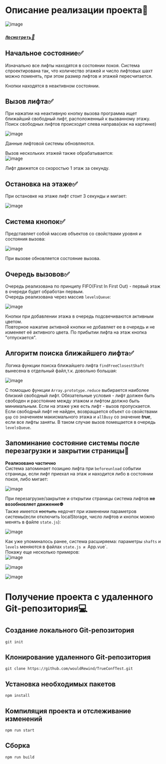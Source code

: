 # Описание реализации проекта:green_book:
![image](https://user-images.githubusercontent.com/46257224/158644697-b3639a76-f4eb-4a47-8ef3-6431d33a3847.png)
### [***`Посмотреть`:rocket:***](http://sabaka.net)
## Начальное состояние:white_check_mark: 
Изначально все лифты находятся в состоянии покоя. Система спроектирована так, что количество этажей и число лифтовых шахт можно поменять, при этом размер лифтов и этажей пересчитается.  

Кнопки находятся в неактивном состоянии.
## Вызов лифта:white_check_mark: 
При нажатии на неактивную кнопку вызова программа ищет ближайший свободный лифт, расположенный к вызванному этажу. Поиск свободных лифтов происходит слева направа(как на картинке)  

![image](https://user-images.githubusercontent.com/46257224/158647488-4429623c-b8cc-47b7-b651-d2745c94fbfd.png)

Данные лифтовой системы обновляются.  

Вызов нескольких этажей также обрабатывается:  
![image](https://user-images.githubusercontent.com/46257224/158647812-6930115b-8c73-43b1-a33a-fdfc58a4b108.png)

Лифт движется со скоростью 1 этаж за секунду.
## Остановка на этаже:white_check_mark: 
При остановке на этаже лифт стоит 3 секунды и мигает:  

![image](https://user-images.githubusercontent.com/46257224/158648166-55c2b9b4-5c55-4e36-a158-07bf483658ec.png)
## Система кнопок:white_check_mark: 
Представляет собой массив объектов со свойствами уровня и состояния вызова:  

![image](https://user-images.githubusercontent.com/46257224/158648438-17936fe4-332c-40a6-85b5-b7d2ff314552.png)

При вызове обновляется состояние вызова.
## Очередь вызовов:white_check_mark: 
Очередь реализована по принципу FIFO(First In First Out) - первый этаж в очереди будет обработан первым.  
Очередь реализована через массив `levelsQueue`:  

![image](https://user-images.githubusercontent.com/46257224/158649904-b7d70aeb-9f11-4055-ba56-92331f3d9596.png)

Кнопки при добавлении этажа в очередь подсвечиваются активным цветом.  
Повторное нажатие активной кнопки не добавляет ее в очередь и не изменяет её активного цвета.
По прибытии лифта на этаж кнопка "отпускается".  
## Алгоритм поиска ближайшего лифта:white_check_mark:
Логика функции поиска ближайшего лифта `findFreeClosestShaft` вынесена в отдельный файл,т.к. довольно большая:    

![image](https://user-images.githubusercontent.com/46257224/158651751-7074628b-4e7f-4b4c-9b55-9efd25f11625.png)  

С помощью функции `Array.prototype.reduce` выбирается наиболее близкий свободный лифт. Обязательные условия - лифт должен быть свободен и расстояние между этажом и лифтом должно быть минимальным.
Если на этаже уже есть лифт - вызов пропускается.  
Если свободный лифт не найден, возвращается объект со свойствами `gap` со значением макисмального этажа и `allBusy` со значение ***true***, если все лифты заняты. В таком случае вызов помещается в очередь `levelsQueue`.
## Запоминание состояние системы после перезагрузки и закрытии страницы:red_circle:
**Реализовано частично**  
Система запоминает позицию лифта при `beforeunload` событии страницы, если лифт приехал на этаж и находится либо в состоянии покоя, либо мигает:  

![image](https://user-images.githubusercontent.com/46257224/158656334-cbc0fa8e-3aad-4b18-9839-b613a462eb64.png)  

При перезагрузке/закрытие и открытии страницы система лифтов **не возобновляет движение:no_entry:**  
Также имеется ~~костыль~~ недочет при изменении параметров системы(если отключить localStorage, число лифтов и кнопок можно менять в файле `state.js`):  

![image](https://user-images.githubusercontent.com/46257224/158657391-389b0a6e-249c-41fa-be39-ab282fd6003a.png)  

Как уже упоминалось ранее, система расширяема: параметры `shafts` и `levels` меняются в файлах `state.js и `App.vue`.  
Покажу еще несколько примеров:  
![image](https://user-images.githubusercontent.com/46257224/158751068-c33f8a62-a91b-47d6-8eb3-6f38449c934d.png)  

![image](https://user-images.githubusercontent.com/46257224/158751209-c1203446-9802-45b2-b577-c2af21771a49.png)  

![image](https://user-images.githubusercontent.com/46257224/158751478-8d4f1b6d-bcb1-4118-855b-e19b7d001344.png)  
# Получение проекта с удаленного Git-репозитория:computer:
## Создание локального  Git-репозитория
```
git init
```
## Клонирование удаленного Git-репозитория
```
git clone https://github.com/wouldRewind/TrueConfTest.git
```
## Установка необходимых пакетов
```
npm install
```

## Компиляция проекта и отслеживание изменений
```
npm run start
```

## Сборка
```
npm run build
```
